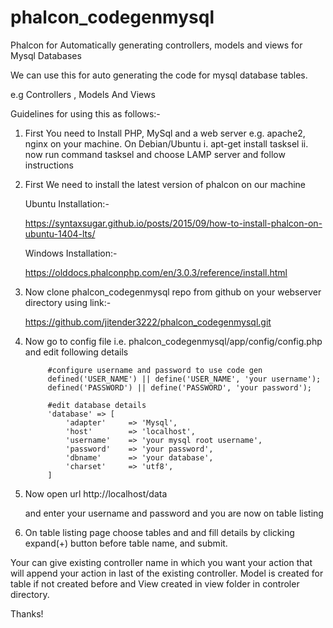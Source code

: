 # phalcon_codegenmysql
Phalcon for Automatically generating controllers, models and views for Mysql Databases

We can use this for auto generating the code for mysql database tables.

e.g Controllers , Models And Views

Guidelines for using this as follows:-

1. First You need to Install PHP, MySql and a web server e.g. apache2, nginx on your machine.
	On Debian/Ubuntu
	i. 	apt-get install tasksel
	ii.	now run command tasksel  and choose LAMP server and follow instructions

2. First We need to install the latest version of phalcon on our machine

	Ubuntu Installation:-

	https://syntaxsugar.github.io/posts/2015/09/how-to-install-phalcon-on-ubuntu-1404-lts/

	Windows Installation:-

	https://olddocs.phalconphp.com/en/3.0.3/reference/install.html


2. Now clone phalcon_codegenmysql repo from github on your webserver directory using link:-

	https://github.com/jitender3222/phalcon_codegenmysql.git

3. Now go to config file i.e. phalcon_codegenmysql/app/config/config.php  and edit following details
			
			#configure username and password to use code gen
			defined('USER_NAME') || define('USER_NAME', 'your username');
			defined('PASSWORD') || define('PASSWORD', 'your password');
	
			#edit database details
			'database' => [
		        'adapter'     => 'Mysql',
		        'host'        => 'localhost',
		        'username'    => 'your mysql root username',
		        'password'    => 'your password',
		        'dbname'      => 'your database',
		        'charset'     => 'utf8',
		    ]

4. Now open url 
		http://localhost/data

	and enter your username and password and you are now on table listing

5. On table listing page choose tables and and fill details by clicking expand(+) button before table name, and submit.


Your can give existing controller name in which you want your action that will append your action in last of the existing controller.
Model is created for table if not created before and View created in view folder in controler directory.


Thanks!


